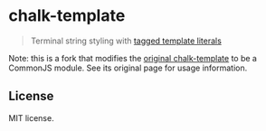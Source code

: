 # chalk-template

> Terminal string styling with [tagged template literals](https://developer.mozilla.org/en-US/docs/Web/JavaScript/Reference/Template_literals#tagged_templates)

Note: this is a fork that modifies the [original chalk-template](https://github.com/chalk/chalk-template) to be a CommonJS module. See its original page for usage information.

## License

MIT license.
